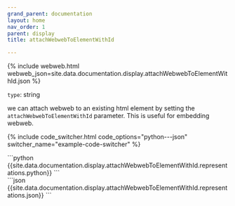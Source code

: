 ```yaml
---
grand_parent: documentation
layout: home
nav_order: 1
parent: display
title: attachWebwebToElementWithId

---
```


{% include webweb.html webweb_json=site.data.documentation.display.attachWebwebToElementWithId.json %}

```type```: string

we can attach webweb to an existing html element by setting the `attachWebwebToElementWithId` parameter. This is useful for embedding webweb.

{% include code_switcher.html code_options="python---json" switcher_name="example-code-switcher" %}
<div class='select-code-block example-code-switcher python-code-block select-code-block-visible'></div>
```python
{{site.data.documentation.display.attachWebwebToElementWithId.representations.python}}
```
<div class='select-code-block example-code-switcher json-code-block'></div>
```json
{{site.data.documentation.display.attachWebwebToElementWithId.representations.json}}
```